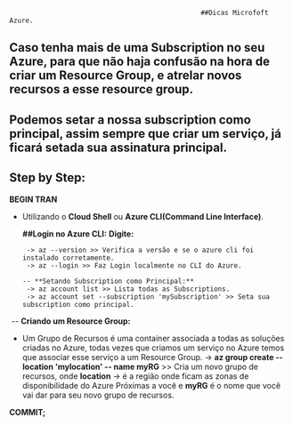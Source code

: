                                                     ##Dicas Microfoft Azure.

## Caso tenha mais de uma Subscription no seu Azure, para que não haja confusão na hora de criar um Resource Group, e atrelar novos recursos a esse resource  group.
## Podemos setar a nossa subscription como principal, assim sempre que criar um serviço, já ficará setada sua assinatura principal.
## Step by Step:

**BEGIN TRAN**

   - Utilizando o **Cloud Shell** ou **Azure CLI(Command Line Interface)**.
     
     **##Login no Azure CLI:**
         **Digite:** 
          
          -> az --version >> Verifica a versão e se o azure cli foi instalado corretamente.
          -> az --login >> Faz Login localmente no CLI do Azure.
          
         -- **Setando Subscription como Principal:**
          -> az account list >> Lista todas as Subscriptions.
          -> az account set --subscription 'mySubscription' >> Seta sua subscription como principal.

​    -- **Criando um Resource Group:**

   - Um Grupo de Recursos é uma container associada a todas as soluções criadas no Azure, todas vezes que criamos um serviço no Azure temos que associar esse serviço a um Resource Group. 
          -> **az group create --location 'mylocation' -- name myRG** >> Cria um novo grupo de recursos, onde **location** -> é a região onde ficam as zonas de disponibilidade do Azure Próximas a você e **myRG** é o nome que você vai dar para seu novo grupo de recursos.
          
**COMMIT;**
